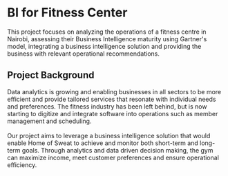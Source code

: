 # BI for Fitness Center
This project focuses on analyzing the operations of a fitness centre in Nairobi, assessing their Business Intelligence maturity using Gartner's model, integrating a business intelligence solution and providing the business with relevant operational recommendations.

## Project Background
Data analytics is growing and enabling businesses in all sectors to be more efficient and provide tailored services that resonate with individual needs and preferences. The fitness industry has been left behind, but is now starting to digitize and integrate software into operations such as member management and scheduling.<br><br>
Our project aims to leverage a business intelligence solution that would enable Home of Sweat to achieve and monitor both short-term and long-term goals. Through analytics and data driven decision making, the gym can maximize income, meet customer preferences and ensure operational efficiency.<br>
